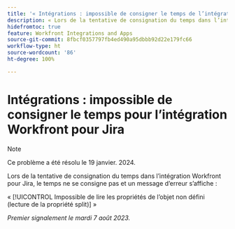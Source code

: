 ```yaml
---
title: '« Intégrations : impossible de consigner le temps de l’intégration Workfront pour Jira »'
description: « Lors de la tentative de consignation du temps dans l’intégration Workfront pour Jira, le temps ne se consigne pas et un message d’erreur s’affiche. »
hidefromtoc: true
feature: Workfront Integrations and Apps
source-git-commit: 8fbcf0357797fb4ed490a95dbbb92d22e179fc66
workflow-type: ht
source-wordcount: '86'
ht-degree: 100%

---
```



# Intégrations : impossible de consigner le temps pour l’intégration Workfront pour Jira

>[!NOTE]
>
>Ce problème a été résolu le 19 janvier. 2024.

Lors de la tentative de consignation du temps dans l’intégration Workfront pour Jira, le temps ne se consigne pas et un message d’erreur s’affiche :

« [!UICONTROL Impossible de lire les propriétés de l’objet non défini (lecture de la propriété split)] »

_Premier signalement le mardi 7 août 2023._
